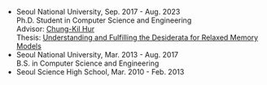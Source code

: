 ---
---
- Seoul National University, Sep. 2017 - Aug. 2023  
  Ph.D. Student in Computer Science and Engineering  
  Advisor: [Chung-Kil Hur](https://sf.snu.ac.kr/gil.hur/)  
  Thesis: [Understanding and Fulfilling the Desiderata for Relaxed Memory Models](https://sf.snu.ac.kr/sunghwan.lee/thesis/)
- Seoul National University, Mar. 2013 - Aug. 2017  
  B.S. in Computer Science and Engineering
- Seoul Science High School, Mar. 2010 - Feb. 2013
